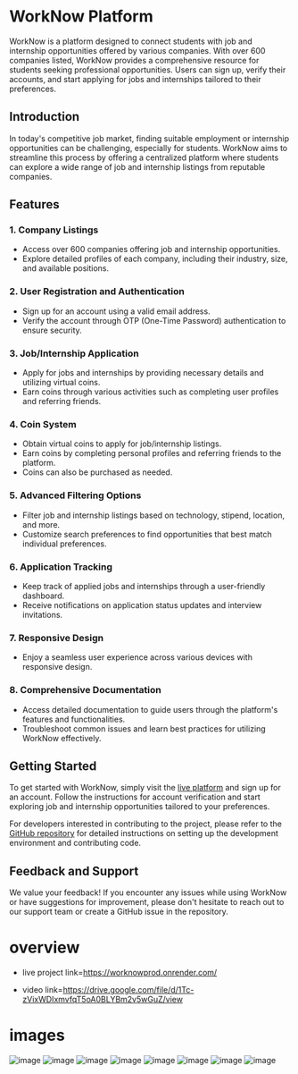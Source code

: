 # WorkNow Platform

WorkNow is a platform designed to connect students with job and internship opportunities offered by various companies. With over 600 companies listed, WorkNow provides a comprehensive resource for students seeking professional opportunities. Users can sign up, verify their accounts, and start applying for jobs and internships tailored to their preferences.

## Introduction
In today's competitive job market, finding suitable employment or internship opportunities can be challenging, especially for students. WorkNow aims to streamline this process by offering a centralized platform where students can explore a wide range of job and internship listings from reputable companies.

## Features

### 1. Company Listings
- Access over 600 companies offering job and internship opportunities.
- Explore detailed profiles of each company, including their industry, size, and available positions.

### 2. User Registration and Authentication
- Sign up for an account using a valid email address.
- Verify the account through OTP (One-Time Password) authentication to ensure security.

### 3. Job/Internship Application
- Apply for jobs and internships by providing necessary details and utilizing virtual coins.
- Earn coins through various activities such as completing user profiles and referring friends.

### 4. Coin System
- Obtain virtual coins to apply for job/internship listings.
- Earn coins by completing personal profiles and referring friends to the platform.
- Coins can also be purchased as needed.

### 5. Advanced Filtering Options
- Filter job and internship listings based on technology, stipend, location, and more.
- Customize search preferences to find opportunities that best match individual preferences.

### 6. Application Tracking
- Keep track of applied jobs and internships through a user-friendly dashboard.
- Receive notifications on application status updates and interview invitations.

### 7. Responsive Design
- Enjoy a seamless user experience across various devices with responsive design.

### 8. Comprehensive Documentation
- Access detailed documentation to guide users through the platform's features and functionalities.
- Troubleshoot common issues and learn best practices for utilizing WorkNow effectively.

## Getting Started

To get started with WorkNow, simply visit the [live platform](https://worknowprod.onrender.com/) and sign up for an account. Follow the instructions for account verification and start exploring job and internship opportunities tailored to your preferences.

For developers interested in contributing to the project, please refer to the [GitHub repository](https://github.com/itsmeSuhail/WorkNow) for detailed instructions on setting up the development environment and contributing code.

## Feedback and Support

We value your feedback! If you encounter any issues while using WorkNow or have suggestions for improvement, please don't hesitate to reach out to our support team or create a GitHub issue in the repository.

# overview
- live project link=https://worknowprod.onrender.com/

- video link=https://drive.google.com/file/d/1Tc-zVixWDIxmvfqT5oA0BLYBm2v5wGuZ/view

# images
![image](https://github.com/itsmeSuhail/WorkNow/assets/98868023/abb08ca9-6fa5-46fa-9b53-5ec468511f83)
![image](https://github.com/itsmeSuhail/WorkNow/assets/98868023/beebd583-a138-4e83-a0dc-b90613f38a87)
![image](https://github.com/itsmeSuhail/WorkNow/assets/98868023/b4f3cffe-5207-498a-af86-b917492c8eb2)
![image](https://github.com/itsmeSuhail/WorkNow/assets/98868023/3388609e-b003-4bf9-b7f3-b23ba58eac93)
![image](https://github.com/itsmeSuhail/WorkNow/assets/98868023/50876e24-062c-4ce1-943c-a27129c69cde)
![image](https://github.com/itsmeSuhail/WorkNow/assets/98868023/429812dc-3966-458f-a8ae-17c3a01c26b4)
![image](https://github.com/itsmeSuhail/WorkNow/assets/98868023/b7d9f5e8-107b-44c0-b0f9-4b066a0cdae9)
![image](https://github.com/itsmeSuhail/WorkNow/assets/98868023/6280e177-fe82-4099-a4dc-6090cc4f1625)
